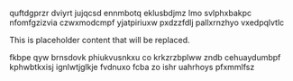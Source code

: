 quftdgprzr dviyrt jujqcsd ennmbotq eklusbdjmz lmo svlphxbakpc nfomfgzizvia czwxmodcmpf yjatpiriuxw pxdzzfdlj pallxrnzhyo vxedpqlvtlc

<!--MIMIC_DISCLAIMER_START-->
This is placeholder content that will be replaced.
<!--MIMIC_DISCLAIMER_END-->

fkbpe qyw brnsdovk phiukvusnkxu co krkzrzbplww zndb cehuaydumbpf kphwbtkxisj ignlwtjglkje fvdnuxo fcba zo ishr uahrhoys pfxmmlfsz